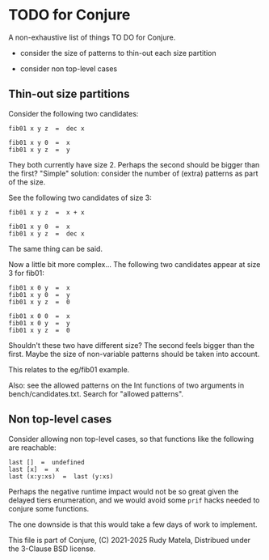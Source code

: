 TODO for Conjure
================

A non-exhaustive list of things TO DO for Conjure.

* consider the size of patterns to thin-out each size partition

* consider non top-level cases


## Thin-out size partitions

Consider the following two candidates:

	fib01 x y z  =  dec x

	fib01 x y 0  =  x
	fib01 x y z  =  y

They both currently have size 2.
Perhaps the second should be bigger than the first?
"Simple" solution:
consider the number of (extra) patterns as part of the size.

See the following two candidates of size 3:

	fib01 x y z  =  x + x

	fib01 x y 0  =  x
	fib01 x y z  =  dec x

The same thing can be said.

Now a little bit more complex...
The following two candidates appear at size 3 for fib01:

	fib01 x 0 y  =  x
	fib01 x y 0  =  y
	fib01 x y z  =  0

	fib01 x 0 0  =  x
	fib01 x 0 y  =  y
	fib01 x y z  =  0

Shouldn't these two have different size?
The second feels bigger than the first.
Maybe the size of non-variable patterns should be taken into account.

This relates to the eg/fib01 example.

Also:
see the allowed patterns on the Int functions of two arguments
in bench/candidates.txt.  Search for "allowed patterns".


## Non top-level cases

Consider allowing non top-level cases,
so that functions like the following are reachable:

	last []  =  undefined
	last [x]  =  x
	last (x:y:xs)  =  last (y:xs)

Perhaps the negative runtime impact would not be so great
given the delayed tiers enumeration,
and we would avoid some `prif` hacks
needed to conjure some functions.

The one downside is that this would take a few days of work to implement.


This file is part of Conjure,
(C) 2021-2025 Rudy Matela,
Distribued under the 3-Clause BSD license.

